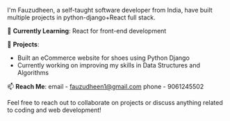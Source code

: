 I'm Fauzudheen, a self-taught software developer from India, have built multiple projects in python-django+React full stack.

🌱 **Currently Learning**: React for front-end development

🔭 **Projects**: 
- Built an eCommerce website for shoes using Python Django
- Currently working on improving my skills in Data Structures and Algorithms

📫 **Reach Me**: 
email - fauzudheen1@gmail.com
phone - 9061245502

Feel free to reach out to collaborate on projects or discuss anything related to coding and web development!

